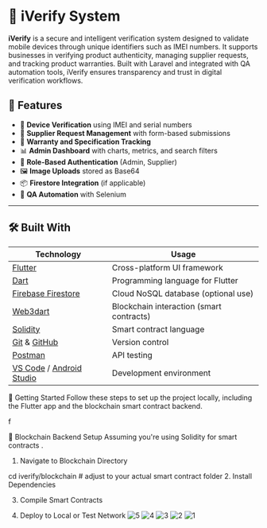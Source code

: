# 🔐 iVerify System

**iVerify** is a secure and intelligent verification system designed to validate mobile devices through unique identifiers such as IMEI numbers. It supports businesses in verifying product authenticity, managing supplier requests, and tracking product warranties. Built with Laravel and integrated with QA automation tools, iVerify ensures transparency and trust in digital verification workflows.

## 🌟 Features

- 📱 **Device Verification** using IMEI and serial numbers
- 📑 **Supplier Request Management** with form-based submissions
- 🧾 **Warranty and Specification Tracking**
- 📊 **Admin Dashboard** with charts, metrics, and search filters
- 🔐 **Role-Based Authentication** (Admin, Supplier)
- 🖼️ **Image Uploads** stored as Base64
- 📦 **Firestore Integration** (if applicable)
- 🧪 **QA Automation** with Selenium

---

## 🛠️ Built With

| Technology            | Usage                                      |
|-----------------------|--------------------------------------------|
| [Flutter](https://flutter.dev)             | Cross-platform UI framework              |
| [Dart](https://dart.dev)                   | Programming language for Flutter         |
| [Firebase Firestore](https://firebase.google.com/products/firestore) | Cloud NoSQL database (optional use)     |
| [Web3dart](https://pub.dev/packages/web3dart)           | Blockchain interaction (smart contracts) |
| [Solidity](https://soliditylang.org)       | Smart contract language                  |
| [Git](https://git-scm.com) & [GitHub](https://github.com)         | Version control                          |
| [Postman](https://www.postman.com)         | API testing                              |
| [VS Code](https://code.visualstudio.com) / [Android Studio](https://developer.android.com/studio) | Development environment                |


🚀 Getting Started
Follow these steps to set up the project locally, including the Flutter app and the blockchain smart contract backend.


f

🔗 Blockchain Backend Setup
Assuming you're using Solidity for smart contracts .

1. Navigate to Blockchain Directory

cd iverify/blockchain  # adjust to your actual smart contract folder
2. Install Dependencies

3. Compile Smart Contracts
   
4. Deploy to Local or Test Network
![5](https://github.com/user-attachments/assets/8400b742-83b9-493c-8ee2-05b6ed29ffce)
![4](https://github.com/user-attachments/assets/2801ef22-d829-445e-be2e-ab9769644bb4)
![3](https://github.com/user-attachments/assets/86600e41-01f9-4c84-9947-1fea2a668d74)
![2](https://github.com/user-attachments/assets/2f740271-0252-44a9-88df-bbabcf06c98f)
![1](https://github.com/user-attachments/assets/7c4c07dc-d6fb-470f-b1d4-9115c26c7859)





